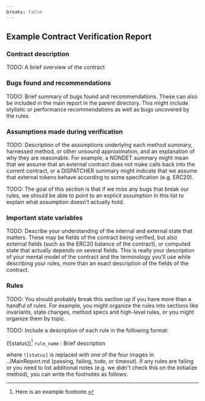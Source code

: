 ```yaml
---
breaks: false
---
```


## Example Contract Verification Report

### Contract description

TODO: A brief overview of the contract

### Bugs found and recommendations

TODO: Brief summary of bugs found and recommendations.  These can also be
included in the main report in the parent directory. This might include
stylistic or performance recommendations as well as bugs uncovered by the
rules.

### Assumptions made during verification

TODO: Description of the assumptions underlying each method summary, harnessed
method, or other unsound approximation, and an explanation of why they are
reasonable.  For example, a NONDET summary might mean that we assume that an
external contract does not make calls back into the current contract, or a
DISPATCHER summary might indicate that we assume that external tokens behave
according to some specification (e.g. ERC20).

TODO: The goal of this section is that if we miss any bugs that break our rules, we
should be able to point to an explicit assumption in this list to explain what
assumption doesn't actually hold.

### Important state variables

TODO: Describe your understanding of the internal and external state that
matters.  These may be fields of the contract being verified, but also external
fields (such as the ERC20 balance of the contract), or computed state that
actually depends on several fields.  This is really your description of your
mental model of the contract and the terminology you'll use while describing
your rules, more than an exact description of the fields of the contract.

### Rules

TODO: You should probably break this section up if you have more than a handful
of rules.  For example, you might organize the rules into sections like
invariants, state changes, method specs and high-level rules, or you might
organize them by topic.

TODO: Include a description of each rule in the following format:

(![status])[^footnoteName] `rule_name`
: Brief description

where `![status]` is replaced with one of the four images in ../MainReport.md
(passing, failing, todo, or timeout).  If any rules are failing or you need to
list additional notes (e.g. we didn't check this on the initialize method), you
can write the footnotes as follows:

[^footnoteName]:
    Here is an example footnote.

